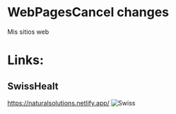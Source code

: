 # WebPagesCancel changes
Mis sitios web
# Links:

## SwissHealt
https://naturalsolutions.netlify.app/
![Swiss](https://user-images.githubusercontent.com/70999224/117006194-84ff0000-acbe-11eb-82b0-11fdee679dbf.JPG)
